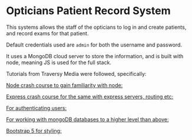 # Opticians Patient Record System

This systems allows the staff of the opticians to log in and create patients, and record exams for that patient.

Default credentials used are `admin` for both the username and password.

It uses a MongoDB cloud server to store the information, and is built with node, meaning JS is used for the full stack.

Tutorials from Traversy Media were followed, specifically:

[Node crash course to gain familiarity with node:](https://www.youtube.com/watch?v=fBNz5xF-Kx4)

[Express crash course for the same with express servers, routing etc:](https://www.youtube.com/watch?v=L72fhGm1tfE)

[For authenticating users:](https://www.youtube.com/watch?v=6FOq4cUdH8k)

[For working with mongoDB databases to a higher level than above:](https://www.youtube.com/watch?v=SBvmnHTQIPY)

[Bootstrap 5 for styling:](https://www.youtube.com/watch?v=4sosXZsdy-s)
